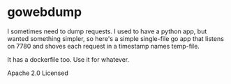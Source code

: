 # gowebdump

I sometimes need to dump requests. I used to have a python app, but wanted something simpler, so here's a simple single-file go app that listens on 7780 and shoves each request in a timestamp names temp-file.

It has a dockerfile too. Use it for whatever.

Apache 2.0 Licensed
